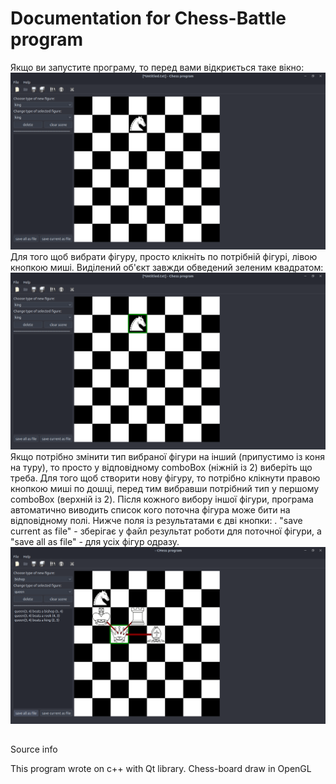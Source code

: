 # Documentation for Chess-Battle program

Якщо ви запустите програму, то перед вами відкриється таке вікно:
![Start window:](https://raw.githubusercontent.com/TheBestTvarynka/CourseWork/master/documentation/5.png)
Для того щоб вибрати фігуру, просто клікніть по потрібній фігурі, лівою кнопкою миші. Виділений об'єкт завжди обведений зеленим квадратом:
![Selected figure:](https://raw.githubusercontent.com/TheBestTvarynka/CourseWork/master/documentation/1.png)
  Якщо потрібно змінити тип вибраної фігури на інший (припустимо із коня на туру), то просто у відповідному comboBox (ніжній із 2) виберіть що треба.
  Для того щоб створити нову фігуру, то потрібно клікнути правою кнопкою миші по дошці, перед тим вибравши потрібний тип у першому comboBox (верхній із 2).
  Після кожного вибору іншої фігури, програма автоматично виводить список кого поточна фігура може бити на відповідному полі.
Нижче поля із результатами є дві кнопки: . "save current as file" - зберігає у файл результат роботи для поточної фігури, а "save all as file" - для усіх фігур одразу.
![Selected figure:](https://raw.githubusercontent.com/TheBestTvarynka/CourseWork/master/documentation/3.png)

##
Source info

This program wrote on c++ with Qt library. Chess-board draw in OpenGL
